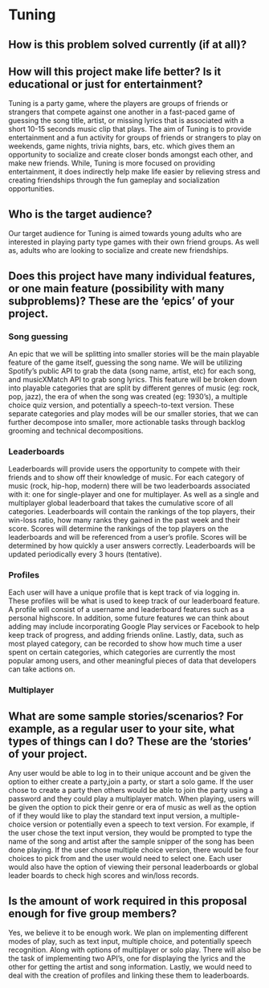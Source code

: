 # Tuning

## How is this problem solved currently (if at all)?

## How will this project make life better? Is it educational or just for entertainment?

Tuning is a party game, where the players are groups of friends or strangers that compete against one another in a fast-paced game of guessing the song title, artist, or missing lyrics that is associated with a short 10-15 seconds music clip that plays. The aim of Tuning is to provide entertainment and a fun activity for groups of friends or strangers to play on weekends, game nights, trivia nights, bars, etc. which gives them an opportunity to socialize and create closer bonds amongst each other, and make new friends. While, Tuning is more focused on providing entertainment, it does indirectly help make life easier by relieving stress and creating friendships through the fun gameplay and socialization opportunities.

## Who is the target audience?

Our target audience for Tuning is aimed towards young adults who are interested in playing party type games with their own friend groups. As well as, adults who are looking to socialize and create new friendships.

## Does this project have many individual features, or one main feature (possibility with many subproblems)? These are the ‘epics’ of your project.

### Song guessing
An epic that we will be splitting into smaller stories will be the main playable feature of the game itself, guessing the song name. We will be utilizing Spotify’s public API to grab the data (song name, artist, etc) for each song, and musicXMatch API to grab song lyrics. This feature will be broken down into playable categories that are split by different genres of music (eg: rock, pop, jazz), the era of when the song was created (eg: 1930’s), a multiple choice quiz version, and potentially a speech-to-text version. These separate categories and play modes will be our smaller stories, that we can further decompose into smaller, more actionable tasks through backlog grooming and technical decompositions.

### Leaderboards
Leaderboards will provide users the opportunity to compete with their friends and to show off their knowledge of music. For each category of music (rock, hip-hop, modern) there will be two leaderboards associated with it: one for single-player and one for multiplayer. As well as a single and multiplayer global leaderboard that takes the cumulative score of all categories.  Leaderboards will contain the rankings of the top players, their win-loss ratio, how many ranks they gained in the past week and their score. Scores will determine the rankings of the top players on the leaderboards and will be referenced from a user’s profile. Scores will be determined by how quickly a user answers correctly. Leaderboards will be updated periodically every 3 hours (tentative).

### Profiles
Each user will have a unique profile that is kept track of via logging in. These profiles will be what is used to keep track of our leaderboard feature. A profile will consist of a username and leaderboard features such as a personal highscore. In addition, some future features we can think about adding may include incorporating Google Play services or Facebook to help keep track of progress, and adding friends online. Lastly, data, such as most played category, can be recorded to show how much time a user spent on certain categories, which categories are currently the most popular among users, and other meaningful pieces of data that developers can take actions on.

### Multiplayer

## What are some sample stories/scenarios? For example, as a regular user to your site, what types of things can I do? These are the ‘stories’ of your project.

Any user would be able to log in to their unique account and be given the option to either create a party,join a party, or start a solo game. If the user chose to create a party then others would be able to join the party using a password and they could play a multiplayer match. When playing, users will be given the option to pick their genre or era of music as well as the option of if they would like to play the standard text input version,  a multiple-choice version or potentially even a speech to text version. For example, if the user chose the text input version, they would be prompted to type the name of the song and artist after the sample snipper of the song has been done playing. If the user chose multiple choice version, there would be four choices to pick from and the user would need to select one. Each user would also have the option of viewing their personal leaderboards or global leader boards to check high scores and win/loss records.


## Is the amount of work required in this proposal enough for five group members?

Yes, we believe it to be enough work. We plan on implementing different modes of play, such as text input, multiple choice, and potentially speech recognition. Along with options of multiplayer or solo play. There will also be the task of implementing two API’s, one for displaying the lyrics and the other for getting the artist and song information. Lastly, we would need to deal with the creation of profiles and linking these them to leaderboards.

